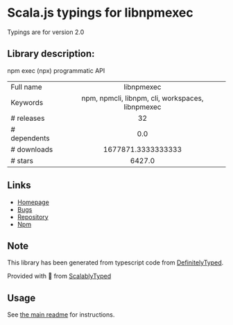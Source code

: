 
# Scala.js typings for libnpmexec

Typings are for version 2.0

## Library description:
npm exec (npx) programmatic API

|                    |                 |
| ------------------ | :-------------: |
| Full name          | libnpmexec |
| Keywords           | npm, npmcli, libnpm, cli, workspaces, libnpmexec |
| # releases         | 32 |
| # dependents       | 0.0 |
| # downloads        | 1677871.3333333333 |
| # stars            | 6427.0 |

## Links
- [Homepage](https://github.com/npm/cli#readme)
- [Bugs](https://github.com/npm/cli/issues)
- [Repository](https://github.com/npm/cli)
- [Npm](https://www.npmjs.com/package/libnpmexec)
    


## Note
This library has been generated from typescript code from [DefinitelyTyped](https://definitelytyped.org).

Provided with :purple_heart: from [ScalablyTyped](https://github.com/oyvindberg/ScalablyTyped)

## Usage
See [the main readme](../../readme.md) for instructions.


